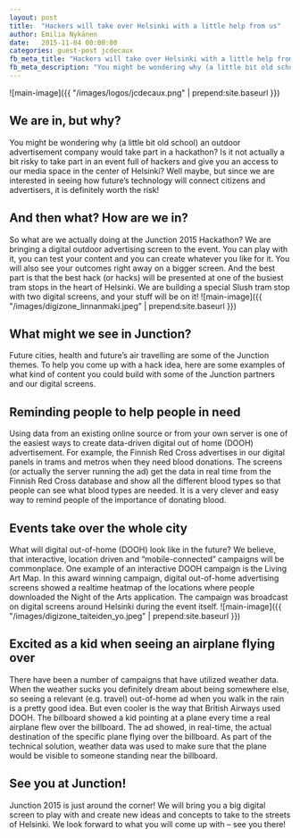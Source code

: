 ```yaml
---
layout: post
title:  "Hackers will take over Helsinki with a little help from us"
author: Emilia Nykänen
date:   2015-11-04 00:00:00
categories: guest-post jcdecaux
fb_meta_title: "Hackers will take over Helsinki with a little help from us"
fb_meta_description: "You might be wondering why (a little bit old school) an outdoor advertisement company would take part in a hackathon? Is it not actually a bit risky to take part in an event full of hackers and give you an access to our media space in the center of Helsinki? Well maybe, but since we are interested in seeing how future’s technology will connect citizens and advertisers, it is definitely worth the risk!"
---
```


![main-image]({{ "/images/logos/jcdecaux.png" | prepend:site.baseurl }})

<h2>We are in, but why?</h2>
You might be wondering why (a little bit old school) an outdoor advertisement company would take part in a hackathon? Is it not actually a bit risky to take part in an event full of hackers and give you an access to our media space in the center of Helsinki?
Well maybe, but since we are interested in seeing how future’s technology will connect citizens and advertisers, it is definitely worth the risk!
<h2>And then what? How are we in?</h2>
So what are we actually doing at the Junction 2015 Hackathon? We are bringing a digital outdoor advertising screen to the event. You can play with it, you can test your content and you can create whatever you like for it. You will also see your outcomes right away on a bigger screen.
And the best part is that the best hack (or hacks) will be presented at one of the busiest tram stops in the heart of Helsinki. We are building a special Slush tram stop with two digital screens, and your stuff will be on it!
![main-image]({{ "/images/digizone_linnanmaki.jpeg" | prepend:site.baseurl }})
<h2>What might we see in Junction?</h2>
Future cities, health and future’s air travelling are some of the Junction themes. To help you come up with a hack idea, here are some examples of what kind of content you could build with some of the Junction partners and our digital screens.
<h2>Reminding people to help people in need</h2>
Using data from an existing online source or from your own server is one of the easiest ways to create data-driven digital out of home (DOOH) advertisement. For example, the Finnish Red Cross advertises in our digital panels in trams and metros when they need blood donations. The screens (or actually the server running the ad) get the data in real time from the Finnish Red Cross database and show all the different blood types so that people can see what blood types are needed. It is a very clever and easy way to remind people of the importance of donating blood.
<h2>Events take over the whole city</h2>
What will digital out-of-home (DOOH) look like in the future? We believe, that interactive, location driven and “mobile-connected” campaigns will be commonplace. One example of an interactive DOOH campaign is the Living Art Map. In this award winning campaign, digital out-of-home advertising screens showed a realtime heatmap of the locations where people downloaded the Night of the Arts application. The campaign was broadcast on digital screens around Helsinki during the event itself.
![main-image]({{ "/images/digizone_taiteiden_yo.jpeg" | prepend:site.baseurl }})
<h2>Excited as a kid when seeing an airplane flying over</h2>
There have been a number of campaigns that have utilized weather data. When the weather sucks you definitely dream about being somewhere else, so seeing a relevant (e.g. travel) out-of-home ad when you walk in the rain is a pretty good idea. But even cooler is the way that British Airways used DOOH. The billboard showed a kid pointing at a plane every time a real airplane flew over the billboard. The ad showed, in real-time, the actual destination of the specific plane flying over the billboard. As part of the technical solution, weather data was used to make sure that the plane would be visible to someone standing near the billboard.
<h2>See you at Junction!</h2>
Junction 2015 is just around the corner! We will bring you a big digital screen to play with and create new ideas and concepts to take to the streets of Helsinki. We look forward to what you will come up with – see you there!
